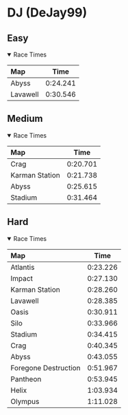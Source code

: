 # DJ (DeJay99)
## Easy
<details open>
<summary>Race Times</summary>

| Map      | Time  |
| :------------- | :-----: |
| Abyss              | 0:24.241 |
| Lavawell              | 0:30.546 |

</details>

## Medium
<details open>
<summary>Race Times</summary>

| Map      | Time  |
| :------------- | :-----: |
| Crag              | 0:20.701 |
| Karman Station              | 0:21.738 |
| Abyss              | 0:25.615 |
| Stadium              | 0:31.464 |

</details>

## Hard
<details open>
<summary>Race Times</summary>

| Map      | Time  |
| :------------- | :-----: |
| Atlantis              | 0:23.226 |
| Impact              | 0:27.130 |
| Karman Station              | 0:28.260 |
| Lavawell              | 0:28.385 |
| Oasis              | 0:30.911 |
| Silo              | 0:33.966 |
| Stadium              | 0:34.415 |
| Crag              | 0:40.345 |
| Abyss              | 0:43.055 |
| Foregone Destruction              | 0:51.967 |
| Pantheon              | 0:53.945 |
| Helix              | 1:03.934 |
| Olympus              | 1:11.028 |

</details>
